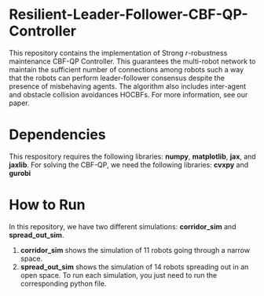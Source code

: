 # Resilient-Leader-Follower-CBF-QP-Controller

This repository contains the implementation of Strong $r$-robustness maintenance CBF-QP Controller. This guarantees the multi-robot network to maintain the sufficient number of connections among robots such a way that the robots can perform leader-follower consensus despite the presence of misbehaving agents. The algorithm also includes inter-agent and obstacle collision avoidances HOCBFs. For more information, see our paper.


# Dependencies
This respository requires the following libraries: $\textbf{numpy}$, $\textbf{matplotlib}$, $\textbf{jax}$, and $\textbf{jaxlib}$.
For solving the CBF-QP, we need the following libraries: $\textbf{cvxpy}$ and $\textbf{gurobi}$

# How to Run
In this repository, we have two different simulations: $\textbf{corridor_sim}$ and $\textbf{spread_out_sim}$. 
1) $\textbf{corridor_sim}$ shows the simulation of $11$ robots going through a narrow space.
2) $\textbf{spread_out_sim}$ shows the simulation of $14$ robots spreading out in an open space.
To run each simulation, you just need to run the corresponding python file. 
